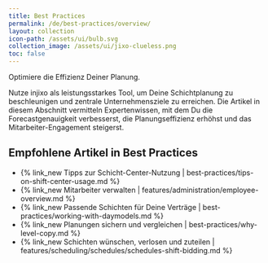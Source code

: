 ```yaml
---
title: Best Practices
permalink: /de/best-practices/overview/
layout: collection
icon-path: /assets/ui/bulb.svg
collection_image: /assets/ui/jixo-clueless.png
toc: false
---
```


Optimiere die Effizienz Deiner Planung.

Nutze injixo als leistungsstarkes Tool, um Deine Schichtplanung zu beschleunigen und zentrale Unternehmensziele zu erreichen. Die Artikel in diesem Abschnitt vermitteln Expertenwissen, mit dem Du die Forecastgenauigkeit verbesserst, die Planungseffizienz erhöhst und das Mitarbeiter-Engagement steigerst.

## Empfohlene Artikel in Best Practices

- {% link_new Tipps zur Schicht-Center-Nutzung | best-practices/tips-on-shift-center-usage.md %}
- {% link_new Mitarbeiter verwalten | features/administration/employee-overview.md %}
- {% link_new Passende Schichten für Deine Verträge | best-practices/working-with-daymodels.md %}
- {% link_new Planungen sichern und vergleichen | best-practices/why-level-copy.md %}
- {% link_new Schichten wünschen, verlosen und zuteilen | features/scheduling/schedules/schedules-shift-bidding.md %}
